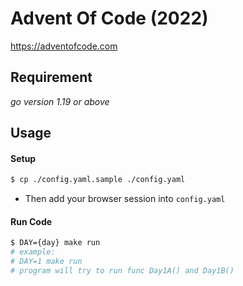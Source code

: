 # Advent Of Code (2022)
https://adventofcode.com

## Requirement
*go version 1.19 or above*

## Usage

#### Setup
```bash
$ cp ./config.yaml.sample ./config.yaml
```
- Then add your browser session into `config.yaml`


#### Run Code

```bash
$ DAY={day} make run 
# example: 
# DAY=1 make run
# program will try to run func Day1A() and Day1B()
```
